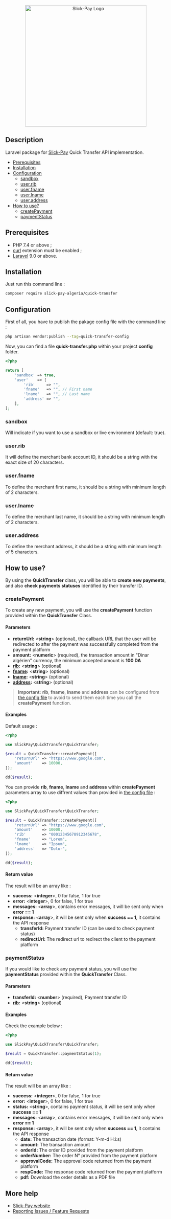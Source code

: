 <p align="center"><a href="https://slick-pay.com" target="_blank"><img src="https://azimutbscenter.com/logos/slick-pay.png" width="380" height="auto" alt="Slick-Pay Logo"></a></p>

## Description

Laravel package for [Slick-Pay](https://slick-pay.com) Quick Transfer API implementation.

* [Prerequisites](#prerequisites)
* [Installation](#installation)
* [Configuration](#configuration)
    * [sandbox](#sandbox)
    * [user.rib](#user.rib)
    * [user.fname](#user.fname)
    * [user.lname](#user.lname)
    * [user.address](#user.address)
* [How to use?](#how-to-use)
    * [createPayment](#createPayment)
    * [paymentStatus](#checkStatus)

## Prerequisites

   - PHP 7.4 or above ;
   - [curl](https://secure.php.net/manual/en/book.curl.php) extension must be enabled ;
   - [Laravel](https://laravel.com) 9.0 or above.

## Installation

Just run this command line :

```sh
composer require slick-pay-algeria/quick-transfer
```

## Configuration

First of all, you have to publish the pakage config file with the command line :

```sh
php artisan vendor:publish --tag=quick-transfer-config
```

Now, you can find a file **quick-transfer.php** within your project **config** folder.

```php
<?php

return [
    'sandbox' => true,
    'user'    => [
        'rib'     => "",
        'fname'   => "", // First name
        'lname'   => "", // Last name
        'address' => "",
    ],
];
```

### sandbox

Will indicate if you want to use a sandbox or live environment (default: true).

### user.rib

It will define the merchant bank account ID, it should be a string with the exact size of 20 characters.

### user.fname

To define the merchant first name, it should be a string with minimum length of 2 characters.

### user.lname

To define the merchant last name, it should be a string with minimum length of 2 characters.

### user.address

To define the merchant address, it should be a string with minimum length of 5 characters.

## How to use?

By using the **QuickTransfer** class, you will be able to **create new payments**, and also **check payments statuses** identified by their transfer ID.

### createPayment

To create any new payment, you will use the **createPayment** function provided within the **QuickTransfer** Class.

#### Parameters

* **returnUrl:** <**string**> (optional), the callback URL that the user will be redirected to after the payment was successfully completed from the payment platform
* **amount:** <**numeric**> (required), the transaction amount in "Dinar algérien" currency, the minimum accepted amount is **100 DA**
* **[rib](#user.rib):** <**string**> (optional)
* **[fname](#user.fname):** <**string**> (optional)
* **[lname](#user.lname):** <**string**> (optional)
* **[address](#user.address):** <**string**> (optional)

> **Important:** **rib**, **fname**, **lname** and **address** can be configured from [the config file](#configuration) to avoid to send them each time you call the **createPayment** function.

#### Examples

Default usage :

```php
<?php

use SlickPay\QuickTransfer\QuickTransfer;

$result = QuickTransfer::createPayment([
    'returnUrl' => "https://www.google.com",
    'amount'    => 10000,
]);

dd($result);
```

You can provide **rib**, **fname**, **lname** and **address** within **createPayment** parameters array to use diffrent values than provided in [the config file](#configuration) :

```php
<?php

use SlickPay\QuickTransfer\QuickTransfer;

$result = QuickTransfer::createPayment([
    'returnUrl' => "https://www.google.com",
    'amount'    => 10000,
    'rib'       => "00012345678912345678",
    'fname'     => "Lorem",
    'lname'     => "Ipsum",
    'address'   => "Dolor",
]);

dd($result);
```

#### Return value

The result will be an array like : 

* **success:** <**integer**>, 0 for false, 1 for true
* **error:** <**integer**>, 0 for false, 1 for true
* **messages:** <**array**>, contains error messages, it will be sent only when **error == 1**
* **response:** <**array**>, it will be sent only when **success == 1**, it contains the API response
    * **transferId:** Payment transfer ID (can be used to check payment status)
    * **redirectUrl:** The redirect url to redirect the client to the payment platform

### paymentStatus

If you would like to check any payment status, you will use the **paymentStatus** provided within the **QuickTransfer** Class.

#### Parameters

* **transferId:** <**number**> (required), Payment transfer ID
* **[rib](#user.rib):** <**string**> (optional)

#### Examples

Check the example below :

```php
<?php

use SlickPay\QuickTransfer\QuickTransfer;

$result = QuickTransfer::paymentStatus(1);

dd($result);
```

#### Return value

The result will be an array like : 

* **success:** <**integer**>, 0 for false, 1 for true
* **error:** <**integer**>, 0 for false, 1 for true
* **status:** <**string**>, contains payment status, it will be sent only when **success == 1**
* **messages:** <**array**>, contains error messages, it will be sent only when **error == 1**
* **response:** <**array**>, it will be sent only when **success == 1**, it contains the API response
    * **date:** The transaction date (format: Y-m-d H:i:s)
    * **amount:** The transaction amount
    * **orderId:** The order ID provided from the payment platform
    * **orderNumber:** The order N° provided from the payment platform
    * **approvalCode:** The approval code returned from the payment platform
    * **respCode:** The response code returned from the payment platform
    * **pdf:** Download the order details as a PDF file

## More help
   * [Slick-Pay website](https://slick-pay.com)
   * [Reporting Issues / Feature Requests](https://github.com/Slick-Pay-Algeria/quick-transfer/issues)

